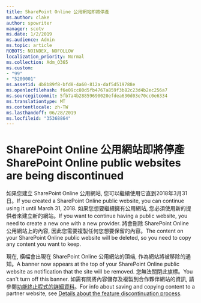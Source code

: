 ```yaml
---
title: SharePoint Online 公用網站即將停產
ms.author: clake
author: spowriter
manager: scotv
ms.date: 1/2/2019
ms.audience: Admin
ms.topic: article
ROBOTS: NOINDEX, NOFOLLOW
localization_priority: Normal
ms.collection: Adm_O365
ms.custom:
- "99"
- "5200001"
ms.assetid: 4b8b89f8-bfd8-4a60-812a-daf5d519788e
ms.openlocfilehash: f6e09cc80d5fb4767a859f3b82c23d4b2ec256a7
ms.sourcegitcommit: 5fb7a4b28859690020efdea630d03e70cc0e6334
ms.translationtype: MT
ms.contentlocale: zh-TW
ms.lasthandoff: 06/28/2019
ms.locfileid: "35368864"
---
```

# <a name="sharepoint-online-public-websites-are-being-discontinued"></a><span data-ttu-id="d0955-102">SharePoint Online 公用網站即將停產</span><span class="sxs-lookup"><span data-stu-id="d0955-102">SharePoint Online public websites are being discontinued</span></span>

<span data-ttu-id="d0955-103">如果您建立 SharePoint Online 公用網站, 您可以繼續使用它直到2018年3月31日。</span><span class="sxs-lookup"><span data-stu-id="d0955-103">If you created a SharePoint Online public website, you can continue using it until March 31, 2018.</span></span> <span data-ttu-id="d0955-104">如果您想要繼續擁有公用網站, 您必須使用新的提供者來建立新的網站。</span><span class="sxs-lookup"><span data-stu-id="d0955-104">If you want to continue having a public website, you need to create a new one with a new provider.</span></span> <span data-ttu-id="d0955-105">將會刪除 SharePoint Online 公用網站上的內容, 因此您需要複製任何您想要保留的內容。</span><span class="sxs-lookup"><span data-stu-id="d0955-105">The content on your SharePoint Online public website will be deleted, so you need to copy any content you want to keep.</span></span>
  
<span data-ttu-id="d0955-106">現在, 橫幅會出現在 SharePoint Online 公用網站的頂端, 作為網站將被移除的通知。</span><span class="sxs-lookup"><span data-stu-id="d0955-106">A banner now appears at the top of your SharePoint Online public website as notification that the site will be removed.</span></span> <span data-ttu-id="d0955-107">您無法關閉此旗標。</span><span class="sxs-lookup"><span data-stu-id="d0955-107">You can't turn off this banner.</span></span> <span data-ttu-id="d0955-108">如需有關將內容儲存及複製到合作夥伴網站的資訊, 請參閱[功能終止程式的詳細資料](https://go.microsoft.com/fwlink/?linkid=866980)。</span><span class="sxs-lookup"><span data-stu-id="d0955-108">For info about saving and copying content to a partner website, see [Details about the feature discontinuation process](https://go.microsoft.com/fwlink/?linkid=866980).</span></span>
  